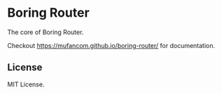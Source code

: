 # Boring Router

The core of Boring Router.

Checkout https://mufancom.github.io/boring-router/ for documentation.

## License

MIT License.
